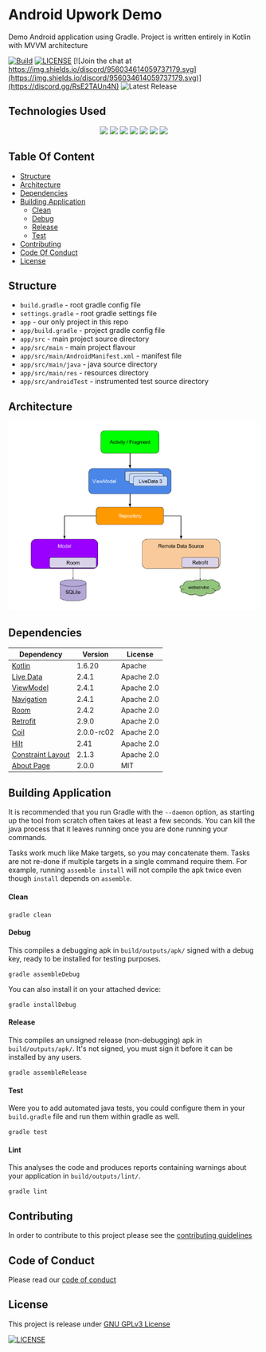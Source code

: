 # Android Upwork Demo

Demo Android application using Gradle.
Project is written entirely in Kotlin with MVVM architecture

[![Build](https://github.com/suppressf0rce/android-random-person-demo/actions/workflows/ci.yml/badge.svg)](https://github.com/suppressf0rce/android-random-person-demo/actions/workflows/ci.yml)
[![LICENSE](https://img.shields.io/badge/License-GPLv3-blue.svg)](LICENSE)
[![Join the chat at https://img.shields.io/discord/956034614059737179.svg](https://img.shields.io/discord/956034614059737179.svg)](https://discord.gg/RsE2TAUn4N)
![Latest Release](https://img.shields.io/badge/version-1.0.0-brightgreen)

## Technologies Used
<div align="center">
<img src="https://img.shields.io/badge/kotlin-%230095D5.svg?style=for-the-badge&logo=kotlin&logoColor=white" />
<img src="https://img.shields.io/badge/Android-3DDC84?style=for-the-badge&logo=android&logoColor=white" />
<img src="https://img.shields.io/badge/Android%20Studio-3DDC84.svg?style=for-the-badge&logo=android-studio&logoColor=white">
<img src="https://img.shields.io/badge/Gradle-02303A.svg?style=for-the-badge&logo=Gradle&logoColor=white">
<img src="https://img.shields.io/badge/github-%23121011.svg?style=for-the-badge&logo=github&logoColor=white" />
<img src="https://img.shields.io/badge/github%20actions-%232671E5.svg?style=for-the-badge&logo=githubactions&logoColor=white" />
<img src="https://img.shields.io/badge/git-%23F05033.svg?style=for-the-badge&logo=git&logoColor=white" />
</div>

## Table Of Content
* [Structure](#structure)
* [Architecture](#architecture)
* [Dependencies](#dependencies)  
* [Building Application](#building-application)
    * [Clean](#clean)
    * [Debug](#debug)
    * [Release](#release)
    * [Test](#test)
* [Contributing](#contributing)
* [Code Of Conduct](#code-of-conduct)    
* [License](#license)

## Structure

* `build.gradle` - root gradle config file
* `settings.gradle` - root gradle settings file
* `app` - our only project in this repo
* `app/build.gradle` - project gradle config file
* `app/src` - main project source directory
* `app/src/main` - main project flavour
* `app/src/main/AndroidManifest.xml` - manifest file
* `app/src/main/java` - java source directory
* `app/src/main/res` - resources directory
* `app/src/androidTest` - instrumented test source directory

## Architecture
<img src="https://github.com/suppressf0rce/android-random-person-demo/blob/master/diagrams/mvvm.png" />

## Dependencies
| **Dependency** | **Version** | **License** |
| -------------- | ----------- | ----------- |
| [Kotlin](https://kotlinlang.org/) | 1.6.20 | Apache |
| [Live Data](https://developer.android.com/kotlin/ktx#livedata) | 2.4.1 | Apache 2.0 |
| [ViewModel](https://developer.android.com/kotlin/ktx#viewmodel) | 2.4.1 | Apache 2.0 |
| [Navigation](https://developer.android.com/kotlin/ktx#navigation) | 2.4.1 | Apache 2.0 |
| [Room](https://developer.android.com/kotlin/ktx#room) | 2.4.2 | Apache 2.0 |
| [Retrofit](https://square.github.io/retrofit/) | 2.9.0 | Apache 2.0 |
| [Coil](https://github.com/coil-kt/coil) | 2.0.0-rc02 | Apache 2.0 |
| [Hilt](https://developer.android.com/training/dependency-injection/hilt-android) | 2.41 | Apache 2.0 |
| [Constraint Layout](https://developer.android.com/training/constraint-layout) | 2.1.3 | Apache 2.0 |
| [About Page](https://github.com/medyo/android-about-page) | 2.0.0 | MIT |

## Building Application

It is recommended that you run Gradle with the `--daemon` option, as starting
up the tool from scratch often takes at least a few seconds. You can kill the
java process that it leaves running once you are done running your commands.

Tasks work much like Make targets, so you may concatenate them. Tasks are not
re-done if multiple targets in a single command require them. For example,
running `assemble install` will not compile the apk twice even though
`install` depends on `assemble`.

#### Clean

	gradle clean

#### Debug

This compiles a debugging apk in `build/outputs/apk/` signed with a debug key,
ready to be installed for testing purposes.

	gradle assembleDebug

You can also install it on your attached device:

	gradle installDebug

#### Release

This compiles an unsigned release (non-debugging) apk in `build/outputs/apk/`.
It's not signed, you must sign it before it can be installed by any users.

	gradle assembleRelease

#### Test

Were you to add automated java tests, you could configure them in your
`build.gradle` file and run them within gradle as well.

	gradle test

#### Lint

This analyses the code and produces reports containing warnings about your
application in `build/outputs/lint/`.

	gradle lint

## Contributing
In order to contribute to this project please see the [contributing guidelines](CONTRIBUTING.md)

## Code of Conduct
Please read our [code of conduct](CODE_OF_CONDUCT.md)

## License
This project is release under [GNU GPLv3 License](LICENSE)

[![LICENSE](https://img.shields.io/badge/License-GPLv3-blue.svg)](LICENSE)
